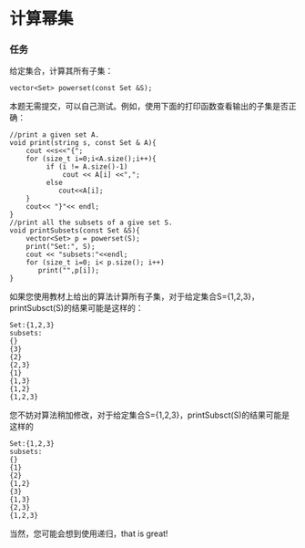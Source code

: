 # 计算幂集

### 任务

给定集合，计算其所有子集：
```
vector<Set> powerset(const Set &S);
```

本题无需提交，可以自己测试。例如，使用下面的打印函数查看输出的子集是否正确：
```
//print a given set A.
void print(string s, const Set & A){
    cout <<s<<"{";
    for (size_t i=0;i<A.size();i++){
         if (i != A.size()-1)
             cout << A[i] <<",";
         else
            cout<<A[i];
    }
    cout<< "}"<< endl;
}
//print all the subsets of a give set S.
void printSubsets(const Set &S){
    vector<Set> p = powerset(S);
    print("Set:", S);
    cout << "subsets:"<<endl;
    for (size_t i=0; i< p.size(); i++)
       print("",p[i]);  
}
```
如果您使用教材上给出的算法计算所有子集，对于给定集合S={1,2,3}，printSubsct(S)的结果可能是这样的：
```
Set:{1,2,3}
subsets:
{}
{3}
{2}
{2,3}
{1}
{1,3}
{1,2}
{1,2,3}
```
 
 您不妨对算法稍加修改，对于给定集合S={1,2,3}，printSubsct(S)的结果可能是这样的
 ```
 Set:{1,2,3}
subsets:
{}
{1}
{2}
{1,2}
{3}
{1,3}
{2,3}
{1,2,3}
 ```
 
 当然，您可能会想到使用递归，that is great!